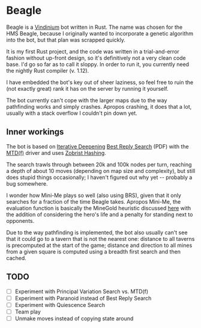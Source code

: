 # Beagle

Beagle is a [Vindinium] bot written in Rust. The name was chosen for the HMS Beagle, because
I originally wanted to incorporate a genetic algorithm into the bot, but that plan was scrapped
quickly.

It is my first Rust project, and the code was written in a trial-and-error fashion without
up-front design, so it's definitively not a very clean code base. I'd go so far as to call 
it sloppy. In order to run it, you currently need the nightly Rust compiler (v. 1.12). 

I have embedded the bot's key out of sheer laziness, so feel free to
ruin the (not exactly great) rank it has on the server by running it yourself.

The bot currently can't cope with the larger maps due to the way pathfinding works and simply
crashes. Apropos crashing, it does that a lot, usually with a stack overflow I couldn't pin down
yet.

## Inner workings

The bot is based on [Iterative Deepening] [Best Reply Search] (PDF) with the [MTD(f)] driver
and uses [Zobrist Hashing].

The search trawls through between 20k and 100k nodes per turn, reaching a depth of about 10
moves (depending on map size and complexity), but still does stupid things occasionally;
I haven't figured out why yet -- probably a bug somewhere.

I wonder how Mini-Me plays so well (also using BRS), given that it only searches for a fraction 
of the time Beagle takes. Apropos Mini-Me, the evaluation function is basically the MineGold heuristic
discussed [here](https://www.reddit.com/r/vindinium/comments/2kgsx4/a_chat_with_the_creator_of_the_best_performing/)
with the addition of considering the hero's life and a penalty for standing next to opponents.

Due to the way pathfinding is implemented, the bot also usually can't see that it could go to a
tavern that is not the nearest one: distance to all taverns is precomputed at the start of
the game; distance and direction to all mines from a given square is computed using a breadth
first search and then cached.

## TODO

* [ ] Experiment with Principal Variation Search vs. MTD(f)
* [ ] Experiment with Paranoid instead of Best Reply Search
* [ ] Experiment with Quiescence Search
* [ ] Team play
* [ ] Unmake moves instead of copying state around

[Vindinium]: http://vindinium.org
[Best Reply Search]: https://project.dke.maastrichtuniversity.nl/games/files/articles/BestReplySearch.pdf
[Iterative Deepening]: https://chessprogramming.wikispaces.com/Iterative+Deepening
[MTD(f)]: https://people.csail.mit.edu/plaat/mtdf.html
[Zobrist Hashing]: https://en.wikipedia.org/wiki/Zobrist_hashing
